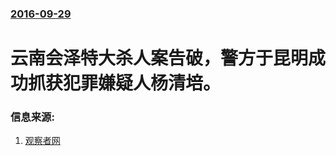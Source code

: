 ### [2016-09-29](/news/2016/09/29/index.md)

##### 
# 云南会泽特大杀人案告破，警方于昆明成功抓获犯罪嫌疑人杨清培。 




### 信息来源:

1. [观察者网](http://www.guancha.cn/society/2016_09_29_375818.shtml)
